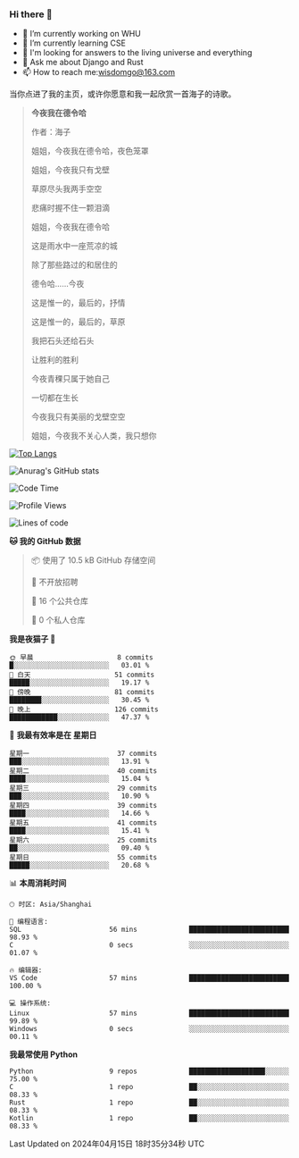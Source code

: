 ### Hi there 👋



- 🔭 I’m currently working on WHU
- 🌱 I’m currently learning CSE
- 🤔 I'm looking for answers to the living universe and everything
- 💬 Ask me about Django and Rust
- 📫 How to reach me:wisdomgo@163.com

当你点进了我的主页，或许你愿意和我一起欣赏一首海子的诗歌。

>**今夜我在德令哈**
>
>作者：海子
>
>姐姐，今夜我在德令哈，夜色笼罩
>
>姐姐，今夜我只有戈壁
>
>草原尽头我两手空空
>
>悲痛时握不住一颗泪滴
>
>姐姐，今夜我在德令哈
>
>这是雨水中一座荒凉的城
>
>除了那些路过的和居住的
>
>德令哈......今夜
>
>这是惟一的，最后的，抒情
>
>这是惟一的，最后的，草原
>
>我把石头还给石头
>
>让胜利的胜利
>
>今夜青稞只属于她自己
>
>一切都在生长
>
>今夜我只有美丽的戈壁空空
>
>姐姐，今夜我不关心人类，我只想你



[![Top Langs](https://github-readme-stats.vercel.app/api/top-langs/?username=wisdomgo&theme=onedark)](https://github.com/anuraghazra/github-readme-stats)

![Anurag's GitHub stats](https://github-readme-stats.vercel.app/api?username=wisdomgo&hide=contribs,stars&theme=synthwave)

<!--START_SECTION:waka-->
![Code Time](http://img.shields.io/badge/Code%20Time-137%20hrs%2037%20mins-blue)

![Profile Views](http://img.shields.io/badge/%E4%B8%AA%E4%BA%BA%E8%B5%84%E6%96%99%E8%A7%82%E7%9C%8B%E6%AC%A1%E6%95%B0-4-blue)

![Lines of code](https://img.shields.io/badge/%E4%BB%8E%E3%80%8CHello%20World%E3%80%8D%E8%B5%B7%E6%88%91%E5%B7%B2%E7%BB%8F%E5%86%99%E4%BA%86-45.9%20thousand%20%E8%A1%8C%E4%BB%A3%E7%A0%81-blue)

**🐱 我的 GitHub 数据** 

> 📦  使用了 10.5 kB GitHub 存储空间 
 > 
> 🚫 不开放招聘
 > 
> 📜 16 个公共仓库 
 > 
> 🔑 0 个私人仓库 
 > 
**我是夜猫子 🦉** 

```text
🌞 早晨                     8 commits           █░░░░░░░░░░░░░░░░░░░░░░░░   03.01 % 
🌆 白天                     51 commits          █████░░░░░░░░░░░░░░░░░░░░   19.17 % 
🌃 傍晚                     81 commits          ████████░░░░░░░░░░░░░░░░░   30.45 % 
🌙 晚上                     126 commits         ████████████░░░░░░░░░░░░░   47.37 % 
```
📅 **我最有效率是在 星期日** 

```text
星期一                      37 commits          ███░░░░░░░░░░░░░░░░░░░░░░   13.91 % 
星期二                      40 commits          ████░░░░░░░░░░░░░░░░░░░░░   15.04 % 
星期三                      29 commits          ███░░░░░░░░░░░░░░░░░░░░░░   10.90 % 
星期四                      39 commits          ████░░░░░░░░░░░░░░░░░░░░░   14.66 % 
星期五                      41 commits          ████░░░░░░░░░░░░░░░░░░░░░   15.41 % 
星期六                      25 commits          ██░░░░░░░░░░░░░░░░░░░░░░░   09.40 % 
星期日                      55 commits          █████░░░░░░░░░░░░░░░░░░░░   20.68 % 
```


📊 **本周消耗时间** 

```text
🕑︎ 时区: Asia/Shanghai

💬 编程语言: 
SQL                      56 mins             █████████████████████████   98.93 % 
C                        0 secs              ░░░░░░░░░░░░░░░░░░░░░░░░░   01.07 % 

🔥 编辑器: 
VS Code                  57 mins             █████████████████████████   100.00 % 

💻 操作系统: 
Linux                    57 mins             █████████████████████████   99.89 % 
Windows                  0 secs              ░░░░░░░░░░░░░░░░░░░░░░░░░   00.11 % 
```

**我最常使用 Python** 

```text
Python                   9 repos             ███████████████████░░░░░░   75.00 % 
C                        1 repo              ██░░░░░░░░░░░░░░░░░░░░░░░   08.33 % 
Rust                     1 repo              ██░░░░░░░░░░░░░░░░░░░░░░░   08.33 % 
Kotlin                   1 repo              ██░░░░░░░░░░░░░░░░░░░░░░░   08.33 % 
```




 Last Updated on 2024年04月15日 18时35分34秒 UTC
<!--END_SECTION:waka-->
